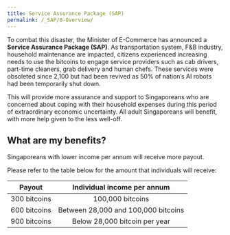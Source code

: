 ```yaml
---
title: Service Assurance Package (SAP)
permalink: /_SAP/0-Overview/
---
```


To combat this disaster, the Minister of E-Commerce has announced a **Service Assurance Package (SAP)**.
As transportation system, F&B industry, household maintenance are impacted, citizens experienced increasing needs to use the bitcoins to engage service providers such as cab drivers, part-time cleaners, grab delivery and human chefs.
These services were obsoleted since 2,100 but had been revived as 50% of nation’s AI robots had been temporarily shut down.

This will provide more assurance and support to Singaporeans who are concerned about coping with their household expenses during this period of extraordinary economic uncertainty. 
All adult Singaporeans will benefit, with more help given to the less well-off.

## What are my benefits?
Singaporeans with lower income per annum will receive more payout. 

Please refer to the table below for the amount that individuals will receive:

|Payout | Individual income per annum |
|:---:|:---:|
|300 bitcoins|100,000 bitcoins|
|600 bitcoins|Between 28,000 and 100,000 bitcoins|
|900 bitcoins|Below 28,000 bitcoin per year|
